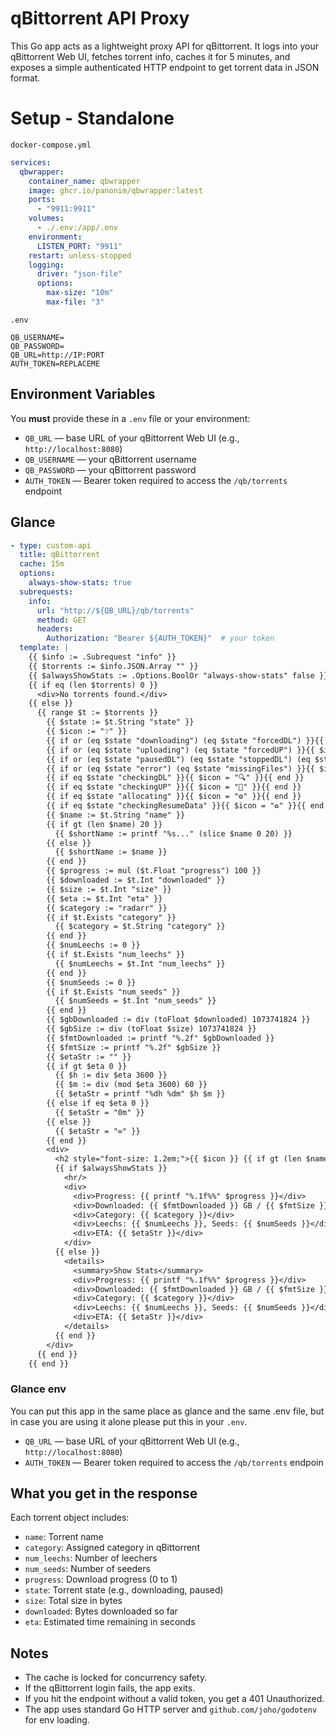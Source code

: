 # qBittorrent API Proxy

This Go app acts as a lightweight proxy API for qBittorrent. It logs into your qBittorrent Web UI, fetches torrent info, caches it for 5 minutes, and exposes a simple authenticated HTTP endpoint to get torrent data in JSON format.

# Setup - Standalone
`docker-compose.yml`
```yaml
services:
  qbwrapper:
    container_name: qbwrapper
    image: ghcr.io/panonim/qbwrapper:latest
    ports:
      - "9911:9911"
    volumes:
      - ./.env:/app/.env
    environment:
      LISTEN_PORT: "9911"
    restart: unless-stopped
    logging:
      driver: "json-file"
      options:
        max-size: "10m"
        max-file: "3"
```
`.env`
```env
QB_USERNAME=
QB_PASSWORD=
QB_URL=http://IP:PORT
AUTH_TOKEN=REPLACEME
```

## Environment Variables

You **must** provide these in a `.env` file or your environment:

* `QB_URL` — base URL of your qBittorrent Web UI (e.g., `http://localhost:8080`)
* `QB_USERNAME` — your qBittorrent username
* `QB_PASSWORD` — your qBittorrent password
* `AUTH_TOKEN` — Bearer token required to access the `/qb/torrents` endpoint

## Glance
```yaml
- type: custom-api
  title: qBittorrent
  cache: 15m
  options:
    always-show-stats: true 
  subrequests:
    info:
      url: "http://${QB_URL}/qb/torrents"
      method: GET
      headers:
        Authorization: "Bearer ${AUTH_TOKEN}"  # your token
  template: |
    {{ $info := .Subrequest "info" }}
    {{ $torrents := $info.JSON.Array "" }}
    {{ $alwaysShowStats := .Options.BoolOr "always-show-stats" false }}
    {{ if eq (len $torrents) 0 }}
      <div>No torrents found.</div>
    {{ else }}
      {{ range $t := $torrents }}
        {{ $state := $t.String "state" }}
        {{ $icon := "❔" }}
        {{ if or (eq $state "downloading") (eq $state "forcedDL") }}{{ $icon = "⬇️" }}{{ end }}
        {{ if or (eq $state "uploading") (eq $state "forcedUP") }}{{ $icon = "⬆️" }}{{ end }}
        {{ if or (eq $state "pausedDL") (eq $state "stoppedDL") (eq $state "pausedUP") (eq $state "stalledDL") (eq $state "stalledUP") (eq $state "queuedDL") (eq $state "queuedUP") }}{{ $icon = "⏸️" }}{{ end }}
        {{ if or (eq $state "error") (eq $state "missingFiles") }}{{ $icon = "❗" }}{{ end }}
        {{ if eq $state "checkingDL" }}{{ $icon = "🔍" }}{{ end }}
        {{ if eq $state "checkingUP" }}{{ $icon = "🔎" }}{{ end }}
        {{ if eq $state "allocating" }}{{ $icon = "⚙️" }}{{ end }}
        {{ if eq $state "checkingResumeData" }}{{ $icon = "♻️" }}{{ end }}
        {{ $name := $t.String "name" }}
        {{ if gt (len $name) 20 }}
          {{ $shortName := printf "%s..." (slice $name 0 20) }}
        {{ else }}
          {{ $shortName := $name }}
        {{ end }}
        {{ $progress := mul ($t.Float "progress") 100 }}
        {{ $downloaded := $t.Int "downloaded" }}
        {{ $size := $t.Int "size" }}
        {{ $eta := $t.Int "eta" }}
        {{ $category := "radarr" }}
        {{ if $t.Exists "category" }}
          {{ $category = $t.String "category" }}
        {{ end }}
        {{ $numLeechs := 0 }}
        {{ if $t.Exists "num_leechs" }}
          {{ $numLeechs = $t.Int "num_leechs" }}
        {{ end }}
        {{ $numSeeds := 0 }}
        {{ if $t.Exists "num_seeds" }}
          {{ $numSeeds = $t.Int "num_seeds" }}
        {{ end }}
        {{ $gbDownloaded := div (toFloat $downloaded) 1073741824 }}
        {{ $gbSize := div (toFloat $size) 1073741824 }}
        {{ $fmtDownloaded := printf "%.2f" $gbDownloaded }}
        {{ $fmtSize := printf "%.2f" $gbSize }}
        {{ $etaStr := "" }}
        {{ if gt $eta 0 }}
          {{ $h := div $eta 3600 }}
          {{ $m := div (mod $eta 3600) 60 }}
          {{ $etaStr = printf "%dh %dm" $h $m }}
        {{ else if eq $eta 0 }}
          {{ $etaStr = "0m" }}
        {{ else }}
          {{ $etaStr = "∞" }}
        {{ end }}
        <div>
          <h2 style="font-size: 1.2em;">{{ $icon }} {{ if gt (len $name) 20 }}{{ slice $name 0 20 }}...{{ else }}{{ $name }}{{ end }}</h2>
          {{ if $alwaysShowStats }}
            <hr/>
            <div>
              <div>Progress: {{ printf "%.1f%%" $progress }}</div>
              <div>Downloaded: {{ $fmtDownloaded }} GB / {{ $fmtSize }} GB</div>
              <div>Category: {{ $category }}</div>
              <div>Leechs: {{ $numLeechs }}, Seeds: {{ $numSeeds }}</div>
              <div>ETA: {{ $etaStr }}</div>
            </div>
          {{ else }}
            <details>
              <summary>Show Stats</summary>
              <div>Progress: {{ printf "%.1f%%" $progress }}</div>
              <div>Downloaded: {{ $fmtDownloaded }} GB / {{ $fmtSize }} GB</div>
              <div>Category: {{ $category }}</div>
              <div>Leechs: {{ $numLeechs }}, Seeds: {{ $numSeeds }}</div>
              <div>ETA: {{ $etaStr }}</div>
            </details>
          {{ end }}
        </div>
      {{ end }}
    {{ end }}
```

### Glance env
You can put this app in the same place as glance and the same .env file, but in case you are using it alone please put this in your `.env`.
* `QB_URL` — base URL of your qBittorrent Web UI (e.g., `http://localhost:8080`)
* `AUTH_TOKEN` — Bearer token required to access the `/qb/torrents` endpoin

## What you get in the response

Each torrent object includes:

* `name`: Torrent name
* `category`: Assigned category in qBittorrent
* `num_leechs`: Number of leechers
* `num_seeds`: Number of seeders
* `progress`: Download progress (0 to 1)
* `state`: Torrent state (e.g., downloading, paused)
* `size`: Total size in bytes
* `downloaded`: Bytes downloaded so far
* `eta`: Estimated time remaining in seconds

## Notes

* The cache is locked for concurrency safety.
* If the qBittorrent login fails, the app exits.
* If you hit the endpoint without a valid token, you get a 401 Unauthorized.
* The app uses standard Go HTTP server and `github.com/joho/godotenv` for env loading.
